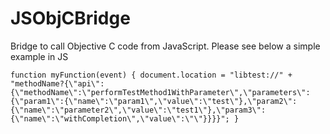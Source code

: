 JSObjCBridge
============

Bridge to call Objective C code from JavaScript. Please see below a simple example in JS

`
        function myFunction(event)
        {
            document.location = "libtest://" + "methodName?{\"api\":{\"methodName\":\"performTestMethod1WithParameter\",\"parameters\":{\"param1\":{\"name\":\"param1\",\"value\":\"test\"},\"param2\":{\"name\":\"parameter2\",\"value\":\"test1\"},\"param3\":{\"name\":\"withCompletion\",\"value\":\"\"}}}}";
        }
`
